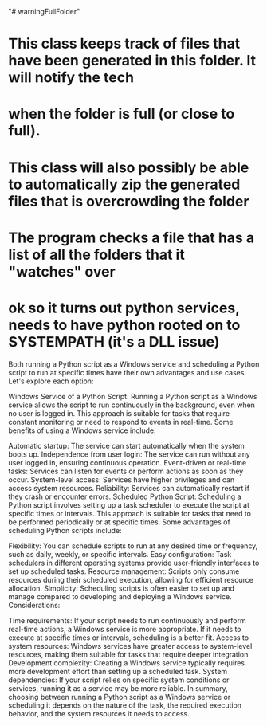 "# warningFullFolder" 
# This class keeps track of files that have been generated in this folder. It will notify the tech
#   when the folder is full (or close to full).
# This class will also possibly be able to automatically zip the generated files that is overcrowding the folder
# The program checks a file that has a list of all the folders that it "watches" over
# ok so it turns out python services, needs to have python rooted on to SYSTEMPATH (it's a DLL issue)


Both running a Python script as a Windows service and scheduling a Python script to run at specific times have their own advantages and use cases. Let's explore each option:

Windows Service of a Python Script:
Running a Python script as a Windows service allows the script to run continuously in the background, even when no user is logged in. This approach is suitable for tasks that require constant monitoring or need to respond to events in real-time. Some benefits of using a Windows service include:

Automatic startup: The service can start automatically when the system boots up.
Independence from user login: The service can run without any user logged in, ensuring continuous operation.
Event-driven or real-time tasks: Services can listen for events or perform actions as soon as they occur.
System-level access: Services have higher privileges and can access system resources.
Reliability: Services can automatically restart if they crash or encounter errors.
Scheduled Python Script:
Scheduling a Python script involves setting up a task scheduler to execute the script at specific times or intervals. This approach is suitable for tasks that need to be performed periodically or at specific times. Some advantages of scheduling Python scripts include:

Flexibility: You can schedule scripts to run at any desired time or frequency, such as daily, weekly, or specific intervals.
Easy configuration: Task schedulers in different operating systems provide user-friendly interfaces to set up scheduled tasks.
Resource management: Scripts only consume resources during their scheduled execution, allowing for efficient resource allocation.
Simplicity: Scheduling scripts is often easier to set up and manage compared to developing and deploying a Windows service.
Considerations:

Time requirements: If your script needs to run continuously and perform real-time actions, a Windows service is more appropriate. If it needs to execute at specific times or intervals, scheduling is a better fit.
Access to system resources: Windows services have greater access to system-level resources, making them suitable for tasks that require deeper integration.
Development complexity: Creating a Windows service typically requires more development effort than setting up a scheduled task.
System dependencies: If your script relies on specific system conditions or services, running it as a service may be more reliable.
In summary, choosing between running a Python script as a Windows service or scheduling it depends on the nature of the task, the required execution behavior, and the system resources it needs to access.
